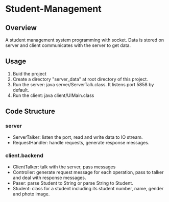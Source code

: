 # Student-Management

## Overview
A student management system programming with socket. Data is stored on server and client communicates with the server to get data.

## Usage
1. Buid the project  
2. Create a directory "server_data" at root directory of this project.
3. Run the server: java server/ServerTalk.class. It listens port 5858 by default.
4. Run the client: java client/UIMain.class

## Code Structure
### server
* ServerTalker: listen the port, read and write data to IO stream.
* RequestHandler: handle requests, generate response messages.

### client.backend
* ClientTalker: talk with the server, pass messages
* Controller: generate request message for each operation, pass to talker and deal with response messages.
* Paser: parse Student to String or parse String to Student.
* Student: class for a student including its student number, name, gender and photo image.